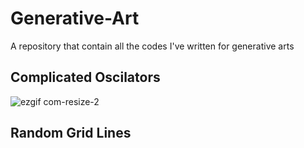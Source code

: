 # Generative-Art
A repository that contain all the codes I've written for generative arts

## Complicated Oscilators
![ezgif com-resize-2](https://user-images.githubusercontent.com/13776994/78880419-9f8a8980-7a6a-11ea-80d5-bb8422c443fd.gif)


## Random Grid Lines
